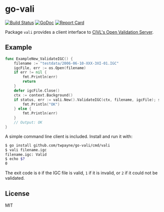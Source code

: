 # go-vali

[![Build Status](https://travis-ci.org/twpayne/go-vali.svg?branch=master)](https://travis-ci.org/twpayne/go-vali)
[![GoDoc](https://godoc.org/github.com/twpayne/go-vali?status.svg)](https://godoc.org/github.com/twpayne/go-vali)
[![Report Card](https://goreportcard.com/badge/github.com/twpayne/go-vali)](https://goreportcard.com/report/github.com/twpayne/go-vali)

Package `vali` provides a client interface to [CIVL's Open Validation Server](http://vali.fai-civl.org/webservice.html).

## Example

```go
func ExampleNew_ValidateIGC() {
    filename := "testdata/2006-06-10-XXX-3XI-01.IGC"
    igcFile, err := os.Open(filename)
    if err != nil {
        fmt.Println(err)
        return
    }
    defer igcFile.Close()
    ctx := context.Background()
    if status, err := vali.New().ValidateIGC(ctx, filename, igcFile); status == vali.Valid {
        fmt.Println("OK")
    } else {
        fmt.Println(err)
    }
    // Output: OK
}
```

A simple command line client is included. Install and run it with:

```bash
$ go install github.com/twpayne/go-vali/cmd/vali
$ vali filename.igc
filename.igc: Valid
$ echo $?
0
```

The exit code is `0` if the IGC file is valid, `1` if it is invalid, or `2` if
it could not be validated.

## License

MIT
